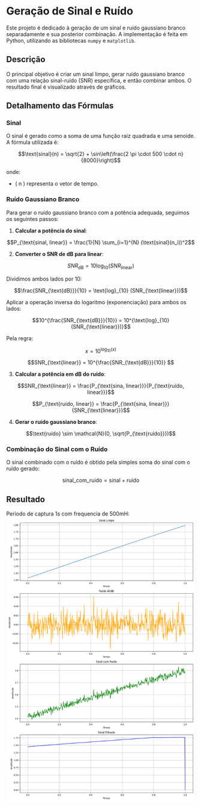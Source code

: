 # Geração de Sinal e Ruído

Este projeto é dedicado à geração de um sinal e ruído gaussiano branco separadamente e sua posterior combinação. A implementação é feita em Python, utilizando as bibliotecas `numpy` e `matplotlib`.

## Descrição

O principal objetivo é criar um sinal limpo, gerar ruído gaussiano branco com uma relação sinal-ruído (SNR) específica, e então combinar ambos. O resultado final é visualizado através de gráficos.

## Detalhamento das Fórmulas

### Sinal

O sinal é gerado como a soma de uma função raiz quadrada e uma senoide. A fórmula utilizada é:

```math
\text{sinal}(n) = \sqrt{2} + \sin\left(\frac{2 \pi \cdot 500 \cdot n}{8000}\right)
```

onde:
- \( n \) representa o vetor de tempo.

### Ruído Gaussiano Branco

Para gerar o ruído gaussiano branco com a potência adequada, seguimos os seguintes passos:

1. **Calcular a potência do sinal**:

```math
P_{\text{sinal, linear}} = \frac{1}{N} \sum_{i=1}^{N} (\text{sinal}(n_i))^2
```

2. **Converter o SNR de dB para linear**:

```math
SNR_{\text{dB}} = 10 \text{log}_{10} (SNR_{\text{linear}})
```

Dividimos ambos lados por 10:
```math
\frac{SNR_{\text{dB}}}{10} = \text{log}_{10} (SNR_{\text{linear}})
```
Aplicar a operação inversa do logaritmo (exponenciação) para ambos os lados:
```math
10^{\frac{SNR_{\text{dB}}}{10}} = 10^{\text{log}_{10} (SNR_{\text{linear}})}
```

Pela regra:

```math
x = 10^{\text{log}_{10} (x)}
```
```math
SNR_{\text{linear}} = 10^{\frac{SNR_{\text{dB}}}{10}} 
```

3. **Calcular a potência em dB do ruído**:

```math
SNR_{\text{linear}} = \frac{P_{\text{sina, linear}}}{P_{\text{ruído, linear}}}
```

```math
P_{\text{ruído, linear}} = \frac{P_{\text{sina, linear}}}{SNR_{\text{linear}}}
```

4. **Gerar o ruído gaussiano branco**:

```math
\text{ruído} \sim \mathcal{N}(0, \sqrt{P_{\text{ruído}}})
```

### Combinação do Sinal com o Ruído

O sinal combinado com o ruído é obtido pela simples soma do sinal com o ruído gerado:

```math
\text{sinal\_com\_ruido} = \text{sinal} + \text{ruído}
```

## Resultado 

Periodo de captura 1s com frequencia de 500mH:
![Simulação](./Simulação.png)